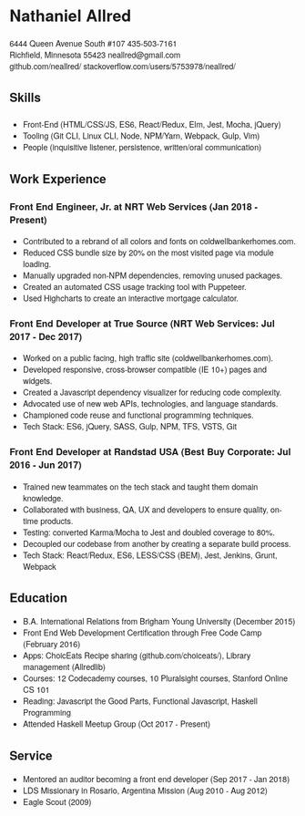 <style>
body {
  font-family: "Helvetica Neue", Helvetica, Arial, sans-serif;
}

h1 {
}
</style>

Nathaniel Allred
================

<div class="meta">
  <div class="meta__row">
  <span class="meta__address">6444 Queen Avenue South #107</span>
  <span class="meta__phone">435-503-7161</span>
  </div>
  <div class="meta__row">
  <span class="meta__city">Richfield, Minnesota 55423</span>
  <span class="meta__email">neallred@gmail.com</span>
  </div>
  <div class="meta__row">
  <span class="meta__github">github.com/neallred/</span>
  <span class="meta__stackoverflow">stackoverflow.com/users/5753978/neallred/</span>
  </div>
</div>

Skills
------

###

* Front-End (HTML/CSS/JS, ES6, React/Redux, Elm, Jest, Mocha, jQuery)
* Tooling (Git CLI, Linux CLI, Node, NPM/Yarn, Webpack, Gulp, Vim)
* People (inquisitive listener, persistence, written/oral communication)

Work Experience
---------------

### Front End Engineer, Jr. at NRT Web Services <span class="job__location">(Jan 2018 - Present)</span>
* Contributed to a rebrand of all colors and fonts on coldwellbankerhomes.com.
* Reduced CSS bundle size by 20% on the most visited page via module loading.
* Manually upgraded non-NPM dependencies, removing unused packages.
* Created an automated CSS usage tracking tool with Puppeteer.
* Used Highcharts to create an interactive mortgage calculator.

### Front End Developer at True Source <span class="job__location">(NRT Web Services: Jul 2017 - Dec 2017)</span>
* Worked on a public facing, high traffic site (coldwellbankerhomes.com).
* Developed responsive, cross-browser compatible (IE 10+) pages and widgets.
* Created a Javascript dependency visualizer for reducing code complexity.
* Advocated use of new web APIs, technologies, and language standards.
* Championed code reuse and functional programming techniques.
* Tech Stack: ES6, jQuery, SASS, Gulp, NPM, TFS, VSTS, Git

### Front End Developer at Randstad USA <span class="job__location">(Best Buy Corporate: Jul 2016 - Jun 2017)</span>
* Trained new teammates on the tech stack and taught them domain knowledge.
* Collaborated with business, QA, UX and developers to ensure quality, on-time products.
* Testing: converted Karma/Mocha to Jest and doubled coverage to 80%.
* Decoupled our codebase from another by creating a separate build process.
* Tech Stack: React/Redux, ES6, LESS/CSS (BEM), Jest, Jenkins, Grunt, Webpack

Education
---------

* B.A. International Relations from Brigham Young University (December 2015)
* Front End Web Development Certification through Free Code Camp (February 2016)
* Apps: ChoicEats Recipe sharing (github.com/choiceats/), Library management (Allredlib)
* Courses: 12 Codecademy courses, 10 Pluralsight courses, Stanford Online CS 101
* Reading: Javascript the Good Parts, Functional Javascript, Haskell Programming
* Attended Haskell Meetup Group (Oct 2017 - Present)

Service
-------

* Mentored an auditor becoming a front end developer (Sep 2017 - Jan 2018)
* LDS Missionary in Rosario, Argentina Mission (Aug 2010 - Aug 2012)
* Eagle Scout (2009)

